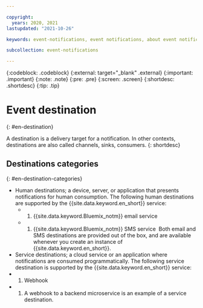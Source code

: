 ```yaml
---

copyright:
  years: 2020, 2021
lastupdated: "2021-10-26"

keywords: event-notifications, event notifications, about event notifications

subcollection: event-notifications

---
```


{:codeblock: .codeblock}
{:external: target="_blank" .external}
{:important: .important}
{:note: .note}
{:pre: .pre}
{:screen: .screen}
{:shortdesc: .shortdesc}
{:tip: .tip}



# Event destination
{: #en-destination}

A destination is a delivery target for a notification. In other contexts, destinations are also called channels, sinks, consumers.
{: shortdesc}
​
## Destinations categories
​{: #en-destination-categories}

- Human destinations; a device, server, or application that presents notifications for human consumption. The following human destinations are supported by the {{site.data.keyword.en_short}} service:
  - 1. {{site.data.keyword.Bluemix_notm}} email service
  - 1. {{site.data.keyword.Bluemix_notm}} SMS service
​
Both  email and SMS destinations are provided out of the box, and are available whenever you create an instance of {{site.data.keyword.en_short}}.
​
- Service destinations; a cloud service or an application where notifications are consumed programmatically. The following service destination is supported by the {{site.data.keyword.en_short}} service:
 - 1. Webhook
 - 1. A webhook to a backend microservice is an example of a service destination.

